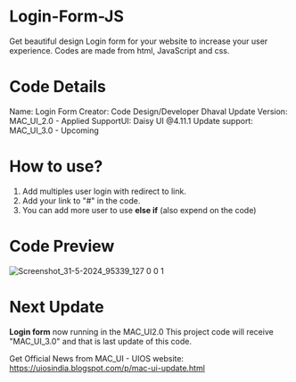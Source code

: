 # Login-Form-JS
Get beautiful design Login form for your website to increase your user experience. Codes are made from html, JavaScript and css.

# Code Details
Name: Login Form
Creator: Code Design/Developer Dhaval
Update Version: MAC_UI_2.0 - Applied 
SupportUI: Daisy UI @4.11.1
Update support: MAC_UI_3.0 - Upcoming

# How to use?
1. Add multiples user login with redirect to link.
2. Add your link to "#" in the code.
3. You can add more user to use <b>else if</b> (also expend on the code)

# Code Preview
![Screenshot_31-5-2024_95339_127 0 0 1](https://github.com/developerdhaval/Login-Form-JS/assets/119856276/77ff8502-9e8a-4b99-845c-8006c2451027)

# Next Update 
<b>Login form</b> now running in the MAC_UI2.0
This project code will receive "MAC_UI_3.0" and that is last update of this code.

Get Official News from MAC_UI - UIOS website:
https://uiosindia.blogspot.com/p/mac-ui-update.html
